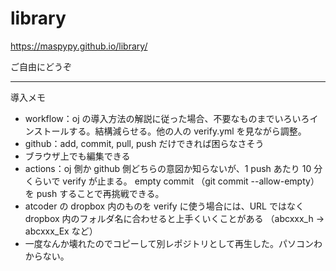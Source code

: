 # library
https://maspypy.github.io/library/

ご自由にどうぞ

----
導入メモ

- workflow：oj の導入方法の解説に従った場合、不要なものまでいろいろインストールする。結構減らせる。他の人の verify.yml を見ながら調整。
- github：add, commit, pull, push だけできれば困らなさそう
- ブラウザ上でも編集できる
- actions：oj 側か github 側どちらの意図か知らないが、1 push あたり 10 分くらいで verify が止まる。
empty commit （git commit --allow-empty）を push することで再挑戦できる。
- atcoder の dropbox 内のものを verify に使う場合には、URL ではなく dropbox 内のフォルダ名に合わせると上手くいくことがある （abcxxx_h → abcxxx_Ex など）
- 一度なんか壊れたのでコピーして別レポジトリとして再生した。パソコンわからない。
